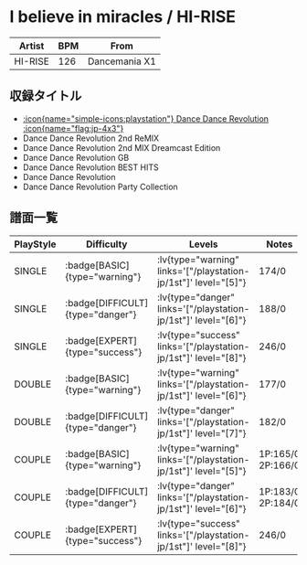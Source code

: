 # I believe in miracles / HI-RISE

|Artist|BPM|From|
|------|---|----|
|HI-RISE|126|Dancemania X1|

## 収録タイトル

- [:icon{name="simple-icons:playstation"} Dance Dance Revolution :icon{name="flag:jp-4x3"}](/playstation-jp/1st)
- Dance Dance Revolution 2nd ReMIX
- Dance Dance Revolution 2nd MIX Dreamcast Edition
- Dance Dance Revolution GB
- Dance Dance Revolution BEST HITS
- Dance Dance Revolution
- Dance Dance Revolution Party Collection

## 譜面一覧

|PlayStyle|Difficulty|Levels|Notes|Movie|
|---------|----------|------|-----|-----|
|SINGLE| :badge[BASIC]{type="warning"}| :lv{type="warning" links='["/playstation-jp/1st"]' level="[5]"}|174/0||
|SINGLE| :badge[DIFFICULT]{type="danger"}| :lv{type="danger" links='["/playstation-jp/1st"]' level="[6]"}|188/0||
|SINGLE| :badge[EXPERT]{type="success"}| :lv{type="success" links='["/playstation-jp/1st"]' level="[8]"}|246/0||
|DOUBLE| :badge[BASIC]{type="warning"}| :lv{type="warning" links='["/playstation-jp/1st"]' level="[6]"}|177/0||
|DOUBLE| :badge[DIFFICULT]{type="danger"}| :lv{type="danger" links='["/playstation-jp/1st"]' level="[7]"}|182/0||
|COUPLE| :badge[BASIC]{type="warning"}| :lv{type="warning" links='["/playstation-jp/1st"]' level="[5]"}|1P:165/0 2P:166/0|
|COUPLE| :badge[DIFFICULT]{type="danger"}| :lv{type="danger" links='["/playstation-jp/1st"]' level="[6]"}|1P:183/0 2P:184/0|
|COUPLE| :badge[EXPERT]{type="success"}| :lv{type="success" links='["/playstation-jp/1st"]' level="[8]"}|246/0||
